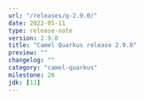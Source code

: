 ```yaml
---
url: "/releases/q-2.9.0/"
date: 2022-05-11
type: release-note
version: 2.9.0
title: "Camel Quarkus release 2.9.0"
preview: ""
changelog: ""
category: "camel-quarkus"
milestone: 26
jdk: [11]
---
```

